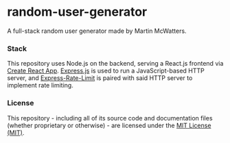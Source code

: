 # random-user-generator
A full-stack random user generator made by Martin McWatters.
### Stack
This repository uses Node.js on the backend, serving a React.js frontend via [Create React App](https://create-react-app.dev). [Express.js](https://www.npmjs.com/package/express) is used to run a JavaScript-based HTTP server, and [Express-Rate-Limit](https://www.npmjs.com/package/express-rate-limit) is paired with said HTTP server to implement rate limiting.
### License
This repository - including all of its source code and documentation files (whether proprietary or otherwise) - are licensed under the [MIT License (MIT)](https://opensource.org/licenses/mit).

